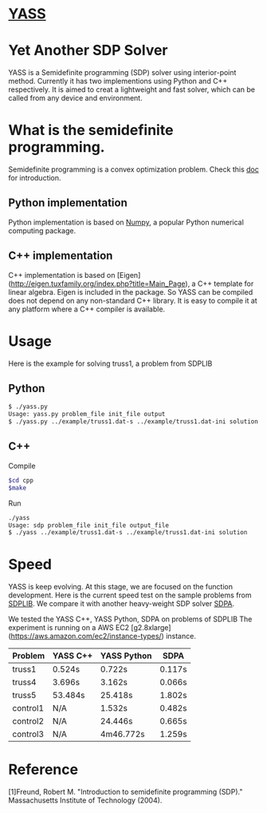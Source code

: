 # [YASS](http://lxc-xx.github.io/YASS/)
# Yet Another SDP Solver
YASS is a Semidefinite programming (SDP) solver using interior-point method. Currently it has two implementions using Python and C++ respectively. It is aimed to creat a lightweight and fast solver, which can be called from any device and environment.

# What is the semidefinite programming.
Semidefinite programming is a convex optimization problem. Check this [doc](http://sdpa.sourceforge.net/whatissdp.pdf) for introduction.

## Python implementation
Python implementation is based on [Numpy](http://www.numpy.org), a popular Python numerical computing package. 

## C++ implementation
C++ implementation is based on [Eigen] (http://eigen.tuxfamily.org/index.php?title=Main_Page), a C++ template for linear algebra. Eigen is included in the package. So YASS can be compiled does not depend on any non-standard C++ library. It is easy to compile it at any platform where a C++ compiler is available.
# Usage
Here is the example for solving truss1, a problem from SDPLIB
## Python
```bash
$ ./yass.py
Usage: yass.py problem_file init_file output
$ ./yass.py ../example/truss1.dat-s ../example/truss1.dat-ini solution
```
## C++
Compile
```bash
$cd cpp
$make
```
Run
```bash
./yass
Usage: sdp problem_file init_file output_file
$ ./yass ../example/truss1.dat-s ../example/truss1.dat-ini solution
```

# Speed
YASS is keep evolving. At this stage, we are focused on the function development. Here is the current speed test on the sample problems from [SDPLIB](http://euler.nmt.edu/~brian/sdplib/sdplib.html). We compare it with another heavy-weight SDP solver [SDPA](http://sdpa.sourceforge.net).

We tested the YASS C++, YASS Python, SDPA on problems of SDPLIB The experiment is running on a AWS EC2 [g2.8xlarge] (https://aws.amazon.com/ec2/instance-types/) instance.

| Problem  | YASS C++ | YASS Python | SDPA   |
|----------|----------|-------------|--------|
| truss1   | 0.524s   | 0.722s      | 0.117s |
| truss4   | 3.696s   | 3.162s      | 0.066s |
| truss5   | 53.484s  | 25.418s     | 1.802s |
| control1 | N/A      | 1.532s      | 0.482s |
| control2 | N/A      | 24.446s     | 0.665s |
| control3 | N/A      | 4m46.772s   | 1.259s |







# Reference

[1]Freund, Robert M. "Introduction to semidefinite programming (SDP)." Massachusetts Institute of Technology (2004).
